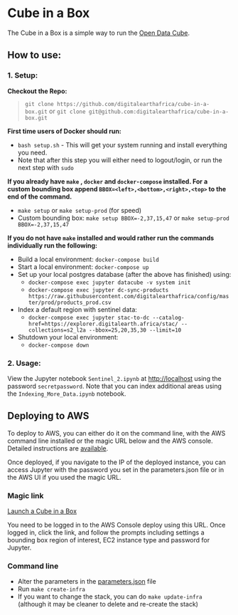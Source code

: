 # Cube in a Box

The Cube in a Box is a simple way to run the [Open Data Cube](https://www.opendatacube.org).

## How to use:

### 1. Setup:

**Checkout the Repo:**
> `git clone https://github.com/digitalearthafrica/cube-in-a-box.git` or `git clone git@github.com:digitalearthafrica/cube-in-a-box.git`

**First time users of Docker should run:**
* `bash setup.sh` - This will get your system running and install everything you need.
* Note that after this step you will either need to logout/login, or run the next step with `sudo`

**If you already have `make` , `docker` and `docker-compose` installed. For a custom bounding box append `BBOX=<left>,<bottom>,<right>,<top>` to the end of the command.**
* `make setup` or `make setup-prod` (for speed)
* Custom bounding box: `make setup BBOX=-2,37,15,47` or `make setup-prod BBOX=-2,37,15,47`

**If you do not have `make` installed and would rather run the commands individually run the following:**

* Build a local environment: `docker-compose build`
* Start a local environment: `docker-compose up`
* Set up your local postgres database (after the above has finished) using:
  * `docker-compose exec jupyter datacube -v system init`
  * `docker-compose exec jupyter dc-sync-products https://raw.githubusercontent.com/digitalearthafrica/config/master/prod/products_prod.csv`
* Index a default region with sentinel data:
  * `docker-compose exec jupyter stac-to-dc --catalog-href=https://explorer.digitalearth.africa/stac/ --collections=s2_l2a --bbox=25,20,35,30 --limit=10`
* Shutdown your local environment:
  * `docker-compose down`

### 2. Usage:
View the Jupyter notebook `Sentinel_2.ipynb` at [http://localhost](http://localhost) using the password `secretpassword`. Note that you can index additional areas using the `Indexing_More_Data.ipynb` notebook.

## Deploying to AWS

To deploy to AWS, you can either do it on the command line, with the AWS command line installed or the magic URL below and the AWS console. Detailed instructions are [available](docs/Detailed_Install.md).

Once deployed, if you navigate to the IP of the deployed instance, you can access Jupyter with the password you set in the parameters.json file or in the AWS UI if you used the magic URL.

### Magic link

[Launch a Cube in a Box](https://console.aws.amazon.com/cloudformation/home?#/stacks/new?stackName=cube-in-a-box&templateURL=https://cube-in-a-box-deafrica.s3.af-south-1.amazonaws.com/cube-in-a-box-cloudformation.yml)

You need to be logged in to the AWS Console deploy using this URL. Once logged in, click the link, and follow the prompts including settings a bounding box region of interest, EC2 instance type and password for Jupyter.

### Command line

* Alter the parameters in the [parameters.json](./parameters.json) file
* Run `make create-infra`
* If you want to change the stack, you can do `make update-infra` (although it may be cleaner to delete and re-create the stack)

